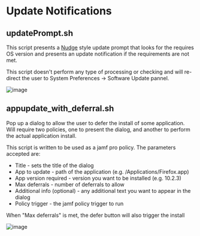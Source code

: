# Update Notifications

## updatePrompt.sh

This script presents a [Nudge](https://github.com/macadmins/nudge) style update prompt that looks for the requires OS version and presents an update notification if the requirements are not met.

This script doesn't perform any type of processing or checking and will re-direct the user to System Preferences -> Software Update pannel.

![image](https://user-images.githubusercontent.com/3598965/161907377-d9187317-eb88-459a-84cc-589ec10387e5.png)

## appupdate_with_deferral.sh

Pop up a dialog to allow the user to defer the install of some application. Will require two policies, one to present the dialog, and another to perform the actual application install.

This script is written to be used as a jamf pro policy. The parameters accepted are:
 
 - Title - sets the title of the dialog
 - App to update - path of the application (e.g. /Applications/Firefox.app)
 - App version required - version you want to be installed (e.g. 10.2.3)
 - Max deferrals - number of deferrals to allow
 - Additional info (optional) - any additional text you want to appear in the dialog
 - Policy trigger - the jamf policy trigger to run 
 
 When "Max deferrals" is met, the defer button will also trigger the install
 
 ![image](https://user-images.githubusercontent.com/3598965/161907703-cd309288-f8d7-4fd1-9ac5-95f8cf333e36.png)
